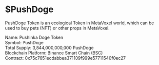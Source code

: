 # $PushDoge

PushDoge Token is an ecological Token in MetaVoxel world, which can be used to buy pets (NFT) or other props in MetaVoxel.

Name: Pushinka Doge Token  
Symbol: PushDoge  
Total Supply: 3,844,000,000,000 PushDoge  
Blockchain Platform: Binance Smart Chain (BSC)  
Contract: 0x75c7651ecdabbea371109f999e57711540f0ec27